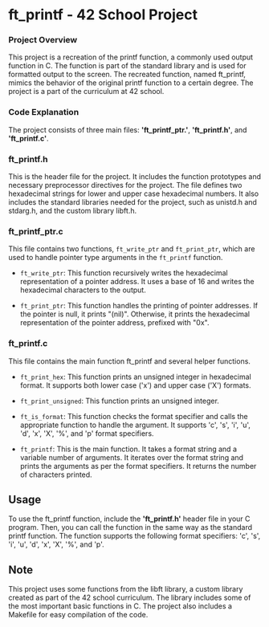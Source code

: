 # **ft_printf - 42 School Project**
### **Project Overview**
This project is a recreation of the printf function, a commonly used output function in C. The function is part of the standard library and is used for formatted output to the screen. The recreated function, named ft_printf, mimics the behavior of the original printf function to a certain degree.
The project is a part of the curriculum at 42 school.

### **Code Explanation**
The project consists of three main files: **'ft_printf_ptr.'**, **'ft_printf.h'**, and **'ft_printf.c'**.

### **ft_printf.h**
This is the header file for the project. It includes the function prototypes and necessary preprocessor directives for the project. The file defines two hexadecimal strings for lower and upper case hexadecimal numbers. It also includes the standard libraries needed for the project, such as unistd.h and stdarg.h, and the custom library libft.h.

### **ft_printf_ptr.c**
This file contains two functions, ```ft_write_ptr``` and ```ft_print_ptr```, which are used to handle pointer type arguments in the ```ft_printf``` function.

* ```ft_write_ptr```: This function recursively writes the hexadecimal representation of a pointer address. It uses a base of 16 and writes the hexadecimal characters to the output.

* ```ft_print_ptr```: This function handles the printing of pointer addresses. If the pointer is null, it prints "(nil)". Otherwise, it prints the hexadecimal representation of the pointer address, prefixed with "0x".

### **ft_printf.c**
This file contains the main function ft_printf and several helper functions.

* ```ft_print_hex```: This function prints an unsigned integer in hexadecimal format. It supports both lower case ('x') and upper case ('X') formats.

* ```ft_print_unsigned```: This function prints an unsigned integer.

* ```ft_is_format```: This function checks the format specifier and calls the appropriate function to handle the argument. It supports 'c', 's', 'i', 'u', 'd', 'x', 'X', '%', and 'p' format specifiers.

* ```ft_printf```: This is the main function. It takes a format string and a variable number of arguments. It iterates over the format string and prints the arguments as per the format specifiers. It returns the number of characters printed.

## Usage
To use the ft_printf function, include the **'ft_printf.h'** header file in your C program. Then, you can call the function in the same way as the standard printf function. The function supports the following format specifiers: 'c', 's', 'i', 'u', 'd', 'x', 'X', '%', and 'p'.

## Note
This project uses some functions from the libft library, a custom library created as part of the 42 school curriculum. The library includes some of the most important basic functions in C. The project also includes a Makefile for easy compilation of the code.
